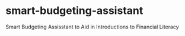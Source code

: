 # smart-budgeting-assistant
Smart Budgeting Assisstant to Aid in Introductions to Financial Literacy
